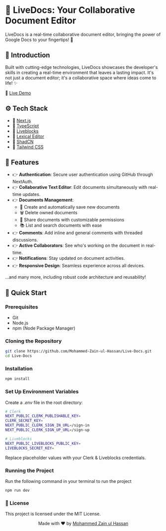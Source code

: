 # 📝 LiveDocs: Your Collaborative Document Editor

LiveDocs is a real-time collaborative document editor, bringing the power of Google Docs to your fingertips! 🚀

## 🌟 Introduction

Built with cutting-edge technologies, LiveDocs showcases the developer's skills in creating a real-time environment that leaves a lasting impact. It's not just a document editor; it's a collaborative space where ideas come to life! ✨

🔗 [Live Demo](https://live-docs-goto.vercel.app/sign-in)

## ⚙️ Tech Stack

- 🔷 [Next.js](https://nextjs.org/)
- 🔷 [TypeScript](https://www.typescriptlang.org/)
- 🔷 [Liveblocks](https://liveblocks.io/)
- 🔷 [Lexical Editor](https://lexical.dev/)
- 🔷 [ShadCN](https://ui.shadcn.com/)
- 🔷 [Tailwind CSS](https://tailwindcss.com/)

## 🔋 Features

- 👉 **Authentication**: Secure user authentication using GitHub through NextAuth.
- 👉 **Collaborative Text Editor**: Edit documents simultaneously with real-time updates.
- 👉 **Documents Management**:
  - 📄 Create and automatically save new documents
  - 🗑️ Delete owned documents
  - 🔗 Share documents with customizable permissions
  - 📚 List and search documents with ease
- 👉 **Comments**: Add inline and general comments with threaded discussions.
- 👉 **Active Collaborators**: See who's working on the document in real-time.
- 👉 **Notifications**: Stay updated on document activities.
- 👉 **Responsive Design**: Seamless experience across all devices.

...and many more, including robust code architecture and reusability!

## 🚀 Quick Start

### Prerequisites

- Git
- Node.js
- npm (Node Package Manager)

### Cloning the Repository

```bash
git clone https://github.com/Mohammed-Zain-ul-Hassan/Live-Docs.git
cd Live-Docs
```
### Installation

```bash
npm install
```

### Set Up Environment Variables

Create a *.env* file in the root directory:

```bash
# Clerk
NEXT_PUBLIC_CLERK_PUBLISHABLE_KEY=
CLERK_SECRET_KEY=
NEXT_PUBLIC_CLERK_SIGN_IN_URL=/sign-in
NEXT_PUBLIC_CLERK_SIGN_UP_URL=/sign-up

# Liveblocks
NEXT_PUBLIC_LIVEBLOCKS_PUBLIC_KEY=
LIVEBLOCKS_SECRET_KEY=
```
Replace placeholder values with your Clerk & Liveblocks credentials.

### Running the Project

Run the following command in your terminal to run the project

```bash
npm run dev
```

### 📜 License
This project is licensed under the MIT License.

<p align="center">Made with ❤️ by <a href="https://github.com/Mohammed-Zain-ul-Hassan">Mohammed Zain ul Hassan</a></p>